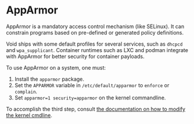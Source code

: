 # AppArmor

AppArmor is a mandatory access control mechanism (like SELinux). It can
constrain programs based on pre-defined or generated policy definitions.

Void ships with some default profiles for several services, such as `dhcpcd` and
`wpa_supplicant`. Container runtimes such as LXC and podman integrate with
AppArmor for better security for container payloads.

To use AppArmor on a system, one must:

1. Install the `apparmor` package.
2. Set the `APPARMOR` variable in `/etc/default/apparmor` to `enforce` or
   `complain`.
3. Set `apparmor=1 security=apparmor` on the kernel commandline.

To accomplish the third step, consult [the documentation on how to modify the
kernel cmdline](./../kernel.md#cmdline).
